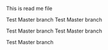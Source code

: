 This is read me file


Test Master branch
Test Master branch

Test Master branch
Test Master branch

Test Master branch
